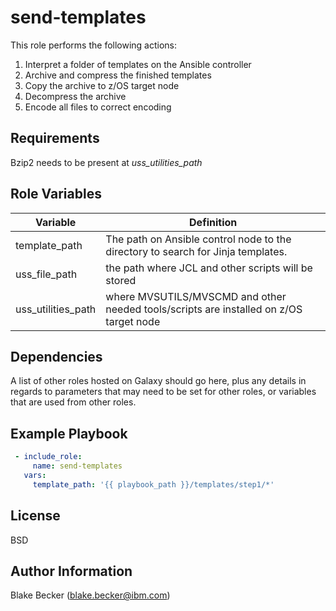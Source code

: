 send-templates
=========

This role performs the following actions:

1. Interpret a folder of templates on the Ansible controller
2. Archive and compress the finished templates
3. Copy the archive to z/OS target node
4. Decompress the archive
5. Encode all files to correct encoding

Requirements
------------

Bzip2 needs to be present at *uss_utilities_path*

Role Variables
--------------

| Variable            | Definition                                                                             |
|---------------------|----------------------------------------------------------------------------------------|
| template_path       | The path on Ansible control node to the directory to search for Jinja templates.       |
| uss_file_path       | the path where JCL and other scripts will be stored                                    |
| uss_utilities_path  | where MVSUTILS/MVSCMD and other needed tools/scripts are installed on z/OS target node |

Dependencies
------------

A list of other roles hosted on Galaxy should go here, plus any details in regards to parameters that may need to be set for other roles, or variables that are used from other roles.

Example Playbook
----------------

```yaml
 - include_role:
     name: send-templates
   vars:
     template_path: '{{ playbook_path }}/templates/step1/*'
```

License
-------

BSD

Author Information
------------------

Blake Becker (blake.becker@ibm.com)